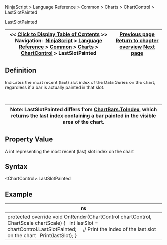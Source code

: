 ﻿


NinjaScript \> Language Reference \> Common \> Charts \> ChartControl \> LastSlotPainted






















LastSlotPainted







| \<\< [Click to Display Table of Contents](lastslotpainted.md) \>\> **Navigation:**     [NinjaScript](ninjascript.md) \> [Language Reference](language_reference_wip.md) \> [Common](common.md) \> [Charts](chart.md) \> [ChartControl](chartcontrol.md) \> LastSlotPainted | [Previous page](isyaxisdisplayedright.md) [Return to chapter overview](chartcontrol.md) [Next page](lasttimepainted.md) |
| --- | --- |











## Definition


Indicates the most recent (last) slot index of the Data Series on the chart, regardless if a bar is actually painted in that slot.


 




| Note: LastSlotPainted differs from [ChartBars.ToIndex](chartbars_toindex.md), which returns the last index containing a bar painted in the visible area of the chart. |
| --- |



## 


## Property Value


A int representing the most recent (last) slot index on the chart


## 


## Syntax


\<ChartControl\>.LastSlotPainted


## 


## Example




| ns |
| --- |
| protected override void OnRender(ChartControl chartControl, ChartScale chartScale) {    int lastSlot \= chartControl.LastSlotPainted;      // Print the index of the last slot on the chart    Print(lastSlot); } |









